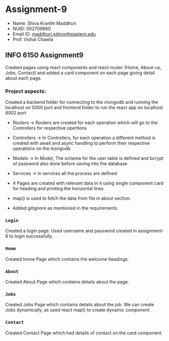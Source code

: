 # Assignment-9

- Name: Shiva Kranthi Maddhuri
- NUID: 002709860
- Email ID: maddhuri.s@northeastern.edu
- Prof. Vishal Chawla

## INFO 6150 Assignment9
Created pages using react components and react-router (Home, About-us, 
Jobs, Contact) and added a card component on each page giving detail about each page.

### Project aspects:

Created a backend folder for connecting to the mongodb and running the localhost on 5000 port and frontend folder to run the react app on localhost 8002 port

- Routers -> Routers are created for each operation which will go to the Controllers for respective opertions
- Controllers -> In Controllers, for each operation a different method is created with await and async handling to perform their respective operations on the mongodb
- Models -> In Model, The schema for the user table is defined and bcrypt of password also done before saving into the database
- Services -> In services all the process are defined 

- 4 Pages are created with relevant data in it using single component card for heading and printing the horizontal lines

- map() is used to fetch the data from file in about section.

- Added gitignore as mentioned in the requirements.


### `Login`

Created a login page. Used username and password created in assignment-8 to login 
successfully. 

### `Home`

Created home Page which contains the welcome headings.

### `About`

Created About Page which contains details about the page.

### `Jobs`

Created Jobs Page which contains details about the job. We can create Jobs dynamically, as used react map() to create dynamic component. 

### `Contact`

Created Contact Page which had details of contact on the card component.
